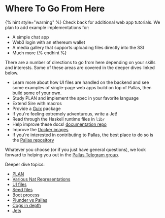 # Where To Go From Here

{% hint style="warning" %}
Check back for additional web app tutorials. We plan to add example implementations for:

* A simple chat app
* Web3 login with an ethereum wallet
* A media gallery that supports uploading files directly into the SSI
* Much more
{% endhint %}

There are a number of directions to go from here depending on your skills and interests. Some of these areas are covered in the deeper dives linked below.

* Learn more about how UI files are handled on the backend and see some examples of single-page web apps build on top of Pallas, then build some of your own.
* Study PLAN and implement the spec in your favorite language
* Extend Sire with macros
* Provide a [Guix](https://guix.gnu.org/) package
* If you're feeling extremely adventurous, write a Jet!
* Read through the Haskell runtime files in `lib/`
* Help improve these docs! [documentation repo](https://github.com/operating-function/pallas-docs)
* Improve the [Docker images](https://github.com/deathtothecorporation/pallas-docker)
* If you're interested in contributing to Pallas, the best place to do so is the [Pallas repository](https://github.com/operating-function/pallas)

Whatever you choose (or if you just have general questions), we look forward to helping you out in the [Pallas Telegram group](https://t.me/vaporwareNetwork).

Deeper dive topics:

* [PLAN](../plan/in-depth.md)
* [Various Nat Representations](../deeper/nat-representations.md)
* [UI files](../deeper/ui-files.md)
* [Seed files](../sire/seeds.md)
* [Boot process](../deeper/boot-process.md)
* [Plunder vs Pallas](../deeper/pallas.md)
* [Cogs in depth](../deeper/cogs.md)
* [Jets](../deeper/jets.md)
